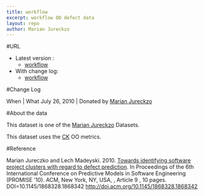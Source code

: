 ```yaml
---
title: workflow
excerpt: workflow OO defect data
layout: repo
author: Marian Jureckzo
---
```



#URL

  * Latest version :
    * [workflow](https://terapromise.csc.ncsu.edu:8443/svn/repo/defect/ck/workflow/workflow.csv)
  * With change log:
    * [workflow](https://terapromise.csc.ncsu.edu:8443/svn/repo/defect/ck/workflow/)

#Change Log

When | What
July 26, 2010 | Donated by [Marian Jureckzo](MarianJureczko)

#About the data

This dataset is one of the [Marian Jureckzo](MarianJureczko) Datasets.

This dataset uses the [CK](Chidamber) OO metrics.

#Reference

Marian Jureczko and Lech Madeyski. 2010. [Towards identifying software project clusters with regard to defect prediction](http://dl.acm.org/citation.cfm?id=1868328.1868342&coll=DL&dl=GUIDE&CFID=96280125&CFTOKEN=47274353). In
Proceedings of the 6th International Conference on Predictive
Models in Software Engineering (PROMISE '10). ACM, New York,
NY, USA, , Article 9 , 10 pages. DOI=10.1145/1868328.1868342
http://doi.acm.org/10.1145/1868328.1868342